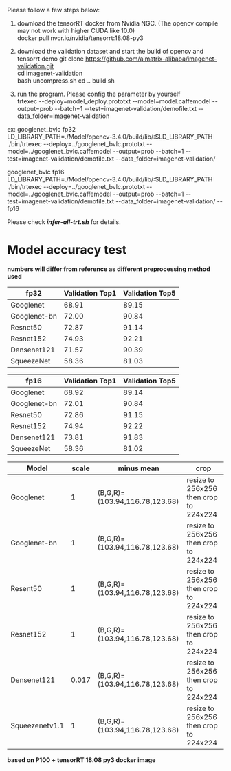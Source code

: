 Please follow a few steps below:  
1. download the tensorRT docker from Nvidia NGC. (The opencv compile may not work with higher CUDA like 10.0)  
docker pull nvcr.io/nvidia/tensorrt:18.08-py3

2. download the validation dataset and start the build of opencv and tensorrt demo 
git clone https://github.com/aimatrix-alibaba/imagenet-validation.git  
cd imagenet-validation  
bash uncompress.sh 
cd ..
build.sh 
  
3. run the program. Please config the parameter by yourself  
trtexec --deploy=model_deploy.prototxt  --model=model.caffemodel  --output=prob --batch=1 --test=imagenet-validation/demofile.txt --data_folder=imagenet-validation 

ex: 
googlenet_bvlc fp32  
LD_LIBRARY_PATH=./Model/opencv-3.4.0/build/lib/:$LD_LIBRARY_PATH ./bin/trtexec --deploy=../googlenet_bvlc.prototxt  --model=../googlenet_bvlc.caffemodel  --output=prob --batch=1 --test=imagenet-validation/demofile.txt  --data_folder=imagenet-validation/
  
googlenet_bvlc fp16  
LD_LIBRARY_PATH=./Model/opencv-3.4.0/build/lib/:$LD_LIBRARY_PATH ./bin/trtexec --deploy=../googlenet_bvlc.prototxt  --model=../googlenet_bvlc.caffemodel  --output=prob --batch=1 --test=imagenet-validation/demofile.txt  --data_folder=imagenet-validation/  --fp16
  
Please check ***infer-all-trt.sh*** for details.  
 

# Model accuracy test  
**numbers will differ from reference as different preprocessing method used**  
  
|   fp32       | Validation Top1 | Validation Top5 | 
|--------------|-----------------|-----------------|
| Googlenet    |68.91            |89.15            |                    
| Googlenet-bn |72.00            |90.84            |                    
| Resnet50     |72.87            |91.14            |                       
| Resnet152    |74.93            |92.21            |                    
| Densenet121  |71.57            |90.39            |
| SqueezeNet   |58.36            |81.03            |

|   fp16       | Validation Top1 | Validation Top5 |                    
|--------------|-----------------|-----------------|
| Googlenet    |68.92            |89.14            |                    
| Googlenet-bn |72.01            |90.84            |                           
| Resnet50     |72.86            |91.15            |                
| Resnet152    |74.94            |92.22            |                
| Densenet121  |73.81            |91.83            |            
| SqueezeNet   |58.36            |81.02            |                    |

| Model          | scale | minus mean                     | crop                                   |
|----------------|-------|--------------------------------|----------------------------------------|
| Googlenet      | 1     | (B,G,R)=(103.94,116.78,123.68) | resize to 256x256 then crop to 224x224 |
| Googlenet-bn   | 1     | (B,G,R)=(103.94,116.78,123.68) | resize to 256x256 then crop to 224x224 |
| Resent50       | 1     | (B,G,R)=(103.94,116.78,123.68) | resize to 256x256 then crop to 224x224 |
| Resnet152      | 1     | (B,G,R)=(103.94,116.78,123.68) | resize to 256x256 then crop to 224x224 |
| Densenet121    | 0.017 | (B,G,R)=(103.94,116.78,123.68) | resize to 256x256 then crop to 224x224 |
| Squeezenetv1.1 | 1     | (B,G,R)=(103.94,116.78,123.68) | resize to 256x256 then crop to 224x224 |

**based on P100 + tensorRT 18.08 py3 docker image**  